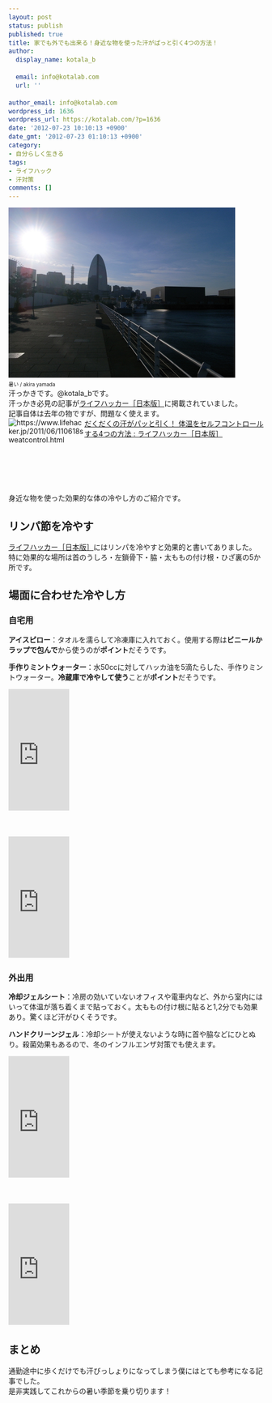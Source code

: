 ```yaml
---
layout: post
status: publish
published: true
title: 家でも外でも出来る！身近な物を使った汗がぱっと引く4つの方法！
author:
  display_name: kotala_b

  email: info@kotalab.com
  url: ''

author_email: info@kotalab.com
wordpress_id: 1636
wordpress_url: https://kotalab.com/?p=1636
date: '2012-07-23 10:10:13 +0900'
date_gmt: '2012-07-23 01:10:13 +0900'
category:
- 自分らしく生きる
tags:
- ライフハック
- 汗対策
comments: []
---
```

<p><a href="/wp-content/uploads/cooldown_120723.jpg"><img src="/wp-content/uploads/cooldown_120723.jpg" alt="" title="cooldown_120723" width="448" height="336" class="alignnone size-full wp-image-1640" /></a><br />
<span style="font-size:10px;">暑い</a> / akira yamada</span><br />
汗っかきです。@kotala_bです。<br />
汗っかき必見の記事が<a href="https://www.lifehacker.jp/2011/06/110618sweatcontrol.html" target="_blank">ライフハッカー［日本版］</a>に掲載されていました。<br />
記事自体は去年の物ですが、問題なく使えます。<br />
<a href="https://www.lifehacker.jp/2011/06/110618sweatcontrol.html" target="_blank"><img src="https://capture.heartrails.com/150x130?https://www.lifehacker.jp/2011/06/110618sweatcontrol.html" alt="https://www.lifehacker.jp/2011/06/110618sweatcontrol.html" width="150" height="130" align="left" /></a><a href="https://www.lifehacker.jp/2011/06/110618sweatcontrol.html" target="_blank">だくだくの汗がパッと引く！ 体温をセルフコントロールする4つの方法 : ライフハッカー［日本版］</a><br style="clear:both;" /><br />
身近な物を使った効果的な体の冷やし方のご紹介です。<br />
</p>
<!--more-->
<h2>リンパ節を冷やす</h2>
<p><a href="https://www.lifehacker.jp/2011/06/110618sweatcontrol.html" target="_blank">ライフハッカー［日本版］</a>にはリンパを冷やすと効果的と書いてありました。<br />
特に効果的な場所は首のうしろ・左鎖骨下・脇・太ももの付け根・ひざ裏の5か所です。</p>
<h2>場面に合わせた冷やし方</h2>
<h3>自宅用</h3>
<p><strong>アイスピロー</strong>：タオルを濡らして冷凍庫に入れておく。使用する際は<strong>ビニールかラップで包んで</strong>から使うのが<strong>ポイント</strong>だそうです。</p>
<p><strong>手作りミントウォーター</strong>：水50ccに対してハッカ油を5滴たらした、手作りミントウォーター。<strong>冷蔵庫で冷やして使う</strong>ことが<strong>ポイント</strong>だそうです。</p>
<p><iframe src="https://ws-fe.assoc-amazon.com/widgets/cm?t=same-22&o=9&p=8&l=as1&asins=B002IPGWHU&ref=tf_til&fc1=000000&IS2=1&lt1=_blank&m=amazon&lc1=A3A30E&bc1=FFFFFF&bg1=FFFFFF&f=ifr" style="width:120px;height:240px;" scrolling="no" marginwidth="0" marginheight="0" frameborder="0"></iframe></p>
<p>　　</p>
<p><iframe src="https://ws-fe.assoc-amazon.com/widgets/cm?t=same-22&o=9&p=8&l=as1&asins=B000FQRE0S&ref=tf_til&fc1=000000&IS2=1&lt1=_blank&m=amazon&lc1=A3A30E&bc1=FFFFFF&bg1=FFFFFF&f=ifr" style="width:120px;height:240px;" scrolling="no" marginwidth="0" marginheight="0" frameborder="0"></iframe></p>
<h3>外出用</h3>
<p><strong>冷却ジェルシート</strong>：冷房の効いていないオフィスや電車内など、外から室内にはいって体温が落ち着くまで貼っておく。太ももの付け根に貼ると1,2分でも効果あり。驚くほど汗がひくそうです。</p>
<p><strong>ハンドクリーンジェル</strong>：冷却シートが使えないような時に首や脇などにひとぬり。殺菌効果もあるので、冬のインフルエンザ対策でも使えます。</p>
<p><iframe src="https://ws-fe.assoc-amazon.com/widgets/cm?t=same-22&o=9&p=8&l=as1&asins=B0012R7YI6&ref=tf_til&fc1=000000&IS2=1&lt1=_blank&m=amazon&lc1=A3A30E&bc1=FFFFFF&bg1=FFFFFF&f=ifr" style="width:120px;height:240px;" scrolling="no" marginwidth="0" marginheight="0" frameborder="0"></iframe></p>
<p>　　</p>
<p><iframe src="https://ws-fe.assoc-amazon.com/widgets/cm?t=same-22&o=9&p=8&l=as1&asins=B0058QLDWU&ref=tf_til&fc1=000000&IS2=1&lt1=_blank&m=amazon&lc1=A3A30E&bc1=FFFFFF&bg1=FFFFFF&f=ifr" style="width:120px;height:240px;" scrolling="no" marginwidth="0" marginheight="0" frameborder="0"></iframe></p>
<h2>まとめ</h2>
<p>通勤途中に歩くだけでも汗びっしょりになってしまう僕にはとても参考になる記事でした。<br />
是非実践してこれからの暑い季節を乗り切ります！</p>
